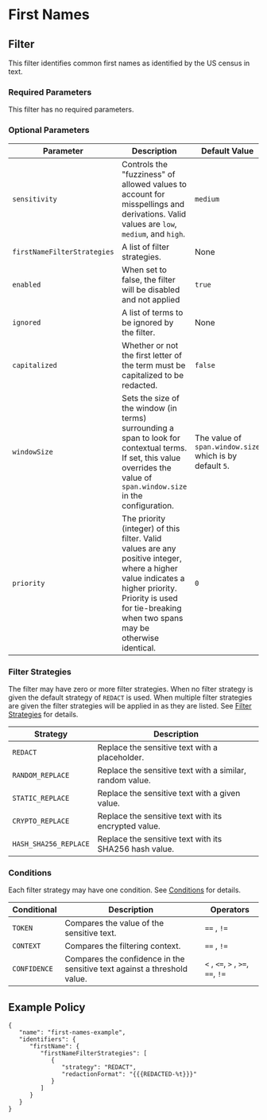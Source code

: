 # First Names

## Filter

This filter identifies common first names as identified by the US census in text.

### Required Parameters

This filter has no required parameters.

### Optional Parameters

| Parameter                   | Description                                                                                                                                                                                                  | Default Value                                            |
|-----------------------------|--------------------------------------------------------------------------------------------------------------------------------------------------------------------------------------------------------------|----------------------------------------------------------|
| `sensitivity`               | Controls the "fuzziness" of allowed values to account for misspellings and derivations. Valid values are `low`, `medium`, and `high`.                                                                        | `medium`                                                 |
| `firstNameFilterStrategies` | A list of filter strategies.                                                                                                                                                                                 | None                                                     |
| `enabled`                   | When set to false, the filter will be disabled and not applied                                                                                                                                               | `true`                                                   |
| `ignored`                   | A list of terms to be ignored by the filter.                                                                                                                                                                 | None                                                     |
| `capitalized`               | Whether or not the first letter of the term must be capitalized to be redacted.                                                                                                                              | `false`                                                  |
| `windowSize`                | Sets the size of the window (in terms) surrounding a span to look for contextual terms. If set, this value overrides the value of `span.window.size` in the configuration.                                   | The value of `span.window.size` which is by default `5`. |
| `priority`                  | The priority (integer) of this filter. Valid values are any positive integer, where a higher value indicates a higher priority. Priority is used for tie-breaking when two spans may be otherwise identical. | `0`                                                      |

### Filter Strategies

The filter may have zero or more filter strategies. When no filter strategy is given the default strategy of `REDACT` is
used. When multiple filter strategies are given the filter strategies will be applied in as they are listed.
See [Filter Strategies](#filter-strategies) for details.

| Strategy              | Description                                              |
|-----------------------|----------------------------------------------------------|
| `REDACT`              | Replace the sensitive text with a placeholder.           |
| `RANDOM_REPLACE`      | Replace the sensitive text with a similar, random value. |
| `STATIC_REPLACE`      | Replace the sensitive text with a given value.           |
| `CRYPTO_REPLACE`      | Replace the sensitive text with its encrypted value.     |
| `HASH_SHA256_REPLACE` | Replace the sensitive text with its SHA256 hash value.   |

### Conditions

Each filter strategy may have one condition. See [Conditions](#conditions) for details.

| Conditional  | Description                                                              | Operators                          |
|--------------|--------------------------------------------------------------------------|------------------------------------|
| `TOKEN`      | Compares the value of the sensitive text.                                | `==` , `!=`                        |
| `CONTEXT`    | Compares the filtering context.                                          | `==` , `!=`                        |
| `CONFIDENCE` | Compares the confidence in the sensitive text against a threshold value. | `<` , `<=`, `>` , `>=`, `==`, `!=` |

## Example Policy

```
{
   "name": "first-names-example",
   "identifiers": {
      "firstName": {
         "firstNameFilterStrategies": [
            {
               "strategy": "REDACT",
               "redactionFormat": "{{{REDACTED-%t}}}"
            }
         ]
      }
   }
}
```
